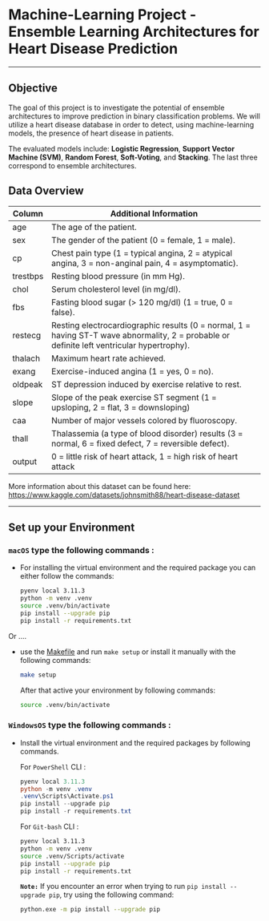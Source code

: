 # Machine-Learning Project - Ensemble Learning Architectures for Heart Disease Prediction

---

## Objective
The goal of this project is to investigate the potential of ensemble architectures to improve prediction in binary classification problems. We will utilize a heart disease database in order to detect, using machine-learning models, the presence of heart disease in patients.
   
The evaluated models include: **Logistic Regression**, **Support Vector Machine (SVM)**, **Random Forest**, **Soft-Voting**, and **Stacking**. The last three correspond to ensemble architectures.

## Data Overview

| Column | Additional Information |
|--------|------------------------|
| age | The age of the patient. |
| sex | The gender of the patient (0 = female, 1 = male). |
| cp| Chest pain type (1 = typical angina, 2 = atypical angina, 3 = non-anginal pain, 4 = asymptomatic). |
| trestbps| Resting blood pressure (in mm Hg). |
| chol | Serum cholesterol level (in mg/dl). |
| fbs | Fasting blood sugar (> 120 mg/dl) (1 = true, 0 = false). |
| restecg | Resting electrocardiographic results (0 = normal, 1 = having ST-T wave abnormality, 2 = probable or definite left ventricular hypertrophy). |
| thalach | Maximum heart rate achieved. |
| exang | Exercise-induced angina (1 = yes, 0 = no). |
| oldpeak | ST depression induced by exercise relative to rest. |
| slope | Slope of the peak exercise ST segment (1 = upsloping, 2 = flat, 3 = downsloping) |
| caa | Number of major vessels colored by fluoroscopy. |
| thall | Thalassemia (a type of blood disorder) results (3 = normal, 6 = fixed defect, 7 = reversible defect). |
| output |  0 = little risk of heart attack, 1 = high risk of heart attack |

More information about this dataset can be found here: https://www.kaggle.com/datasets/johnsmith88/heart-disease-dataset

---

## Set up your Environment



### **`macOS`** type the following commands : 



- For installing the virtual environment and the required package you can either follow the commands:

    ```BASH
    pyenv local 3.11.3
    python -m venv .venv
    source .venv/bin/activate
    pip install --upgrade pip
    pip install -r requirements.txt
    ```
Or ....
-  use the [Makefile](Makefile) and run `make setup` or install it manually with the following commands:

     ```BASH
    make setup
    ```
    After that active your environment by following commands:
    ```BASH
    source .venv/bin/activate
    ```

### **`WindowsOS`** type the following commands :

- Install the virtual environment and the required packages by following commands.

   For `PowerShell` CLI :

    ```PowerShell
    pyenv local 3.11.3
    python -m venv .venv
    .venv\Scripts\Activate.ps1
    pip install --upgrade pip
    pip install -r requirements.txt
    ```

    For `Git-bash` CLI :
  
    ```BASH
    pyenv local 3.11.3
    python -m venv .venv
    source .venv/Scripts/activate
    pip install --upgrade pip
    pip install -r requirements.txt
    ```

    **`Note:`**
    If you encounter an error when trying to run `pip install --upgrade pip`, try using the following command:
    ```Bash
    python.exe -m pip install --upgrade pip
    ```